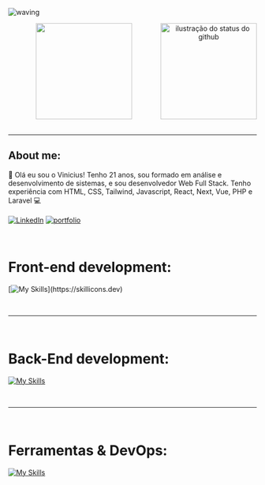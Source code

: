 ![waving](https://capsule-render.vercel.app/api?type=waving&height=200&text=Vinicius%20Viana&fontAlignY=40&color=0:6EBBFF,100:000cff&fontColor=fff)

<div align="center">
<img height="195px" src="https://github-readme-stats.vercel.app/api/top-langs/?username=ViniciusVianaS&layout=compact&theme=github_dark" />
 
 <img height="195px" align="right" src="https://github-readme-stats.vercel.app/api?username=ViniciusVianaS&theme=github_dark&show_icons=true&cache_seconds=2300&include_all_commits=true&count_private=true" alt="ilustração do status do github">

</div>

<br />
<hr />

## About me:
👋 Olá eu sou o Vinicius! Tenho 21 anos,
sou formado em análise e desenvolvimento de sistemas,
e sou desenvolvedor Web Full Stack.
Tenho experiência com HTML, CSS, Tailwind, Javascript, React, Next, Vue, PHP e Laravel 💻
<br />
<br />
  [![LinkedIn](https://img.shields.io/badge/linkedin-%230077B5.svg?style=for-the-badge&logo=linkedin&logoColor=white)](https://www.linkedin.com/in/vinicius-viana-672006240)
  [![portfolio](https://img.shields.io/badge/my_portfolio-000?style=for-the-badge&logo=ko-fi&logoColor=white)](https://meu-site-psi.vercel.app/)

<div style="display: inline_block"><br>
  
  # Front-end development:
  
  [![My Skills](https://skillicons.dev/icons?i=js,typescript,react,next,vue,tailwind,)](https://skillicons.dev)

</div>
<br />
<hr />
<div style="display: inline_block, margin-left: '20px'"><br>
  
  # Back-End development:

  [![My Skills](https://skillicons.dev/icons?i=js,php,laravel,python)](https://skillicons.dev)
  
</div>
<br />
<hr />
<div style='display: inline_block'><br>

 # Ferramentas & DevOps:

[![My Skills](https://skillicons.dev/icons?i=git,github,gitlab,vscode)](https://skillicons.dev)

</div>
